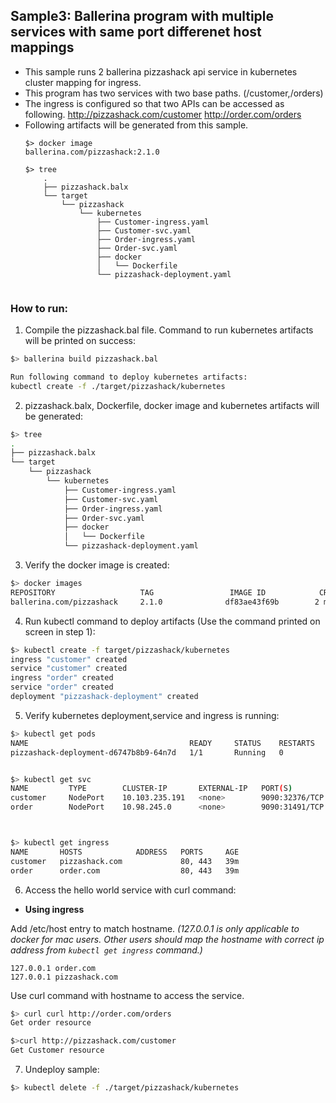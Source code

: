 ## Sample3: Ballerina program with multiple services with same port differenet host mappings

- This sample runs 2 ballerina pizzashack api service in kubernetes cluster mapping for ingress.
- This program has two services with two base paths. (/customer,/orders)
- The ingress is configured so that two APIs can be accessed as following.
    http://pizzashack.com/customer
    http://order.com/orders
- Following artifacts will be generated from this sample.
    ``` 
    $> docker image
    ballerina.com/pizzashack:2.1.0 
    
    $> tree
        .
        ├── pizzashack.balx
        └── target
            └── pizzashack
                └── kubernetes
                    ├── Customer-ingress.yaml
                    ├── Customer-svc.yaml
                    ├── Order-ingress.yaml
                    ├── Order-svc.yaml
                    ├── docker
                    │   └── Dockerfile
                    └── pizzashack-deployment.yaml


    ```
### How to run:

1. Compile the  pizzashack.bal file. Command to run kubernetes artifacts will be printed on success:
```bash
$> ballerina build pizzashack.bal

Run following command to deploy kubernetes artifacts:  
kubectl create -f ./target/pizzashack/kubernetes

```

2. pizzashack.balx, Dockerfile, docker image and kubernetes artifacts will be generated: 
```bash
$> tree
.
├── pizzashack.balx
└── target
    └── pizzashack
        └── kubernetes
            ├── Customer-ingress.yaml
            ├── Customer-svc.yaml
            ├── Order-ingress.yaml
            ├── Order-svc.yaml
            ├── docker
            │   └── Dockerfile
            └── pizzashack-deployment.yaml

```

3. Verify the docker image is created:
```bash
$> docker images
REPOSITORY                   TAG                 IMAGE ID            CREATED             SIZE
ballerina.com/pizzashack     2.1.0              df83ae43f69b        2 minutes ago        102MB

```

4. Run kubectl command to deploy artifacts (Use the command printed on screen in step 1):
```bash
$> kubectl create -f target/pizzashack/kubernetes
ingress "customer" created
service "customer" created
ingress "order" created
service "order" created
deployment "pizzashack-deployment" created

```

5. Verify kubernetes deployment,service and ingress is running:
```bash
$> kubectl get pods
NAME                                    READY     STATUS    RESTARTS   AGE
pizzashack-deployment-d6747b8b9-64n7d   1/1       Running   0          39m


$> kubectl get svc
NAME         TYPE        CLUSTER-IP       EXTERNAL-IP   PORT(S)          AGE
customer     NodePort    10.103.235.191   <none>        9090:32376/TCP   39m
order        NodePort    10.98.245.0      <none>        9090:31491/TCP   39m



$> kubectl get ingress
NAME       HOSTS            ADDRESS   PORTS     AGE
customer   pizzashack.com             80, 443   39m
order      order.com                  80, 443   39m
```

6. Access the hello world service with curl command:

- **Using ingress**

Add /etc/host entry to match hostname. 
_(127.0.0.1 is only applicable to docker for mac users. Other users should map the hostname with correct ip address 
from `kubectl get ingress` command.)_
 ```
 127.0.0.1 order.com
 127.0.0.1 pizzashack.com
 ```
Use curl command with hostname to access the service.
```bash
$> curl curl http://order.com/orders
Get order resource

$>curl http://pizzashack.com/customer
Get Customer resource
```

7. Undeploy sample:
```bash
$> kubectl delete -f ./target/pizzashack/kubernetes
```
